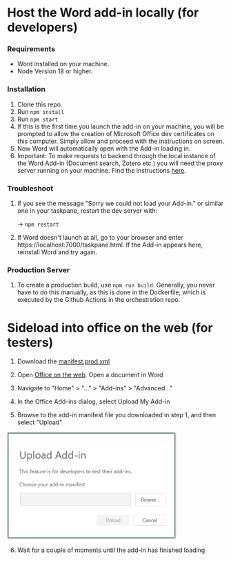 # Host the Word add-in locally (for developers)

### Requirements

+ Word installed on your machine.
+ Node Version 18 or higher.

### Installation

1. Clone this repo.
2. Run `npm install`
3. Run `npm start`
4. If this is the first time you launch the add-in on your machine, you will be prompted to allow the creation of Microsoft Office dev certificates on this computer. Simply allow and proceed with the instructions on screen.
5. Now Word will automatically open with the Add-in loading in.
6. Important: To make requests to backend through the local instance of the Word Add-in (Document search, Zotero etc.) you will need the proxy server running on your machine. Find the instructions [here](https://github.com/science-editor/word-add-in-proxy).

### Troubleshoot

1. If you see the message "Sorry we could not load your Add-in." or similar one in your taskpane, restart the dev server with:

   → `npm restart`

2. If Word doesn't launch at all, go to your browser and enter https://localhost:7000/taskpane.html. If the Add-in appears here, reinstall Word and try again.

### Production Server

1. To create a production build, use `npm run build`. Generally, you never have to do this manually, as this is done in the Dockerfile, which is executed by the Github Actions in the orchestration repo.


# Sideload into office on the web (for testers)

1. Download the [manifest.prod.xml](https://github.com/science-editor/word-add-in/blob/main/manifest.prod.xml)

2. Open [Office on the web](https://m365.cloud.microsoft/). Open a document in Word

3. Navigate to "Home" > "..." > "Add-ins" > "Advanced..."

4. In the Office Add-ins dialog, select Upload My Add-in

5. Browse to the add-in manifest file you downloaded in step 1, and then select "Upload"

![img.png](assets/add-in-upload-window.png)

6. Wait for a couple of moments until the add-in has finished loading